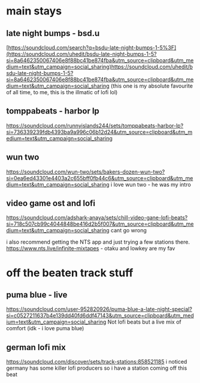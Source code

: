 # main stays 

## late night bumps - bsd.u 
[https://soundcloud.com/search?q=bsdu-late-night-bumps-1-5%3F](https://soundcloud.com/uhedit/bsdu-late-night-bumps-1-5?si=8a6462350067406e8f88bc41be874fba&utm_source=clipboard&utm_medium=text&utm_campaign=social_sharing)https://soundcloud.com/uhedit/bsdu-late-night-bumps-1-5?si=8a6462350067406e8f88bc41be874fba&utm_source=clipboard&utm_medium=text&utm_campaign=social_sharing 
(this one is my absolute favourite of all time, to me, this is the illmatic of lofi lol)

## tomppabeats - harbor lp
https://soundcloud.com/runnyislands244/sets/tomppabeats-harbor-lp?si=736339239fdb4393ba9a996c06b12d24&utm_source=clipboard&utm_medium=text&utm_campaign=social_sharing

## wun two 
https://soundcloud.com/wun-two/sets/bakers-dozen-wun-two?si=0ea6ed43301e4403a2c655bff0fb44c6&utm_source=clipboard&utm_medium=text&utm_campaign=social_sharing
i love wun two - he was my intro 

## video game ost and lofi 
https://soundcloud.com/adshark-anaya/sets/chill-video-gane-lofi-beats?si=718c507cb99c4044848be416d2b5f007&utm_source=clipboard&utm_medium=text&utm_campaign=social_sharing
cant go wrong 

i also recommend getting the NTS app and just trying a few stations there. https://www.nts.live/infinite-mixtapes - otaku and lowkey are my fav

# off the beaten track stuff

## puma blue - live
https://soundcloud.com/user-952820926/puma-blue-a-late-night-special?si=c0527211637b4e139dd40fd6ddf47143&utm_source=clipboard&utm_medium=text&utm_campaign=social_sharing
Not lofi beats but a live mix of comfort (idk - i love puma blue)

## german lofi mix 
https://soundcloud.com/discover/sets/track-stations:858521185
i noticed germany has some killer lofi producers so i have a station coming off this beat 
